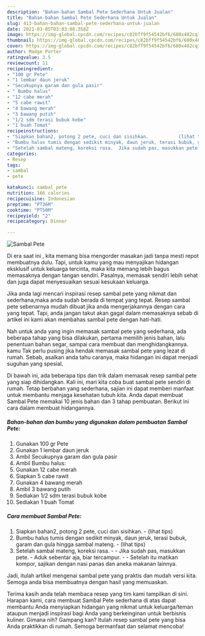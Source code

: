 ```yaml
---
description: "Bahan-bahan Sambal Pete Sederhana Untuk Jualan"
title: "Bahan-bahan Sambal Pete Sederhana Untuk Jualan"
slug: 413-bahan-bahan-sambal-pete-sederhana-untuk-jualan
date: 2021-03-05T03:03:08.358Z
image: https://img-global.cpcdn.com/recipes/c82bff9f54542bf6/680x482cq70/sambal-pete-foto-resep-utama.jpg
thumbnail: https://img-global.cpcdn.com/recipes/c82bff9f54542bf6/680x482cq70/sambal-pete-foto-resep-utama.jpg
cover: https://img-global.cpcdn.com/recipes/c82bff9f54542bf6/680x482cq70/sambal-pete-foto-resep-utama.jpg
author: Madge Porter
ratingvalue: 3.5
reviewcount: 11
recipeingredient:
- "100 gr Pete"
- "1 lembar daun jeruk"
- "Secukupnya garam dan gula pasir"
- " Bumbu halus"
- "12 cabe merah"
- "5 cabe rawit"
- "4 bawang merah"
- "3 bawang putih"
- "1/2 sdm terasi bubuk kobe"
- "1 buah Tomat"
recipeinstructions:
- "Siapkan bahan2, potong 2 pete, cuci dan sisihkan.           (lihat tips)"
- "Bumbu halus tumis dengan sedikit minyak, daun jeruk, terasi bubuk, garam dan gula hingga sambal mateng.           (lihat tips)"
- "Setelah sambal mateng, koreksi rasa.  Jika sudah pas, masukkan pete. Aduk sebentar aja, biar tercampur.  Setelah itu matikan kompor, sajikan dengan nasi panas dan aneka makanan lainnya."
categories:
- Resep
tags:
- sambal
- pete

katakunci: sambal pete 
nutrition: 166 calories
recipecuisine: Indonesian
preptime: "PT36M"
cooktime: "PT50M"
recipeyield: "2"
recipecategory: Dinner

---
```



![Sambal Pete](https://img-global.cpcdn.com/recipes/c82bff9f54542bf6/680x482cq70/sambal-pete-foto-resep-utama.jpg)

Di era  saat ini , kita memang bisa mengorder masakan jadi tanpa mesti repot membuatnya dulu. Tapi, untuk kamu yang mau menyajikan hidangan eksklusif untuk keluarga tercinta, maka kita memang lebih bagus memasaknya dengan tangan sendiri. Pasalnya, memasak sendiri lebih sehat dan juga dapat menyesuaikan sesuai kesukaan keluarga.

Jika anda lagi mencari inspirasi resep sambal pete yang nikmat dan sederhana,maka anda sudah berada di tempat yang tepat. Resep sambal pete  sebenarnya mudah dibuat jika anda mengerjakannya dengan cara yang tepat. Tapi, anda jangan takut akan gagal dalam memasaknya 
sebab di artikel ini kami akan membahas sambal pete dengan hati-hati.  



Nah untuk anda yang ingin memasak sambal pete yang sederhana, ada beberapa tahap yang bisa dilakukan, pertama memilih jenis bahan, lalu penentuan bahan segar, sampai cara membuat dan menghidangkannya. kamu Tak perlu pusing jika hendak memasak sambal pete yang lezat di rumah. Sebab, asalkan anda  tahu caranya, maka hidangan ini dapat menjadi suguhan yang spesial.

Di bawah ini, ada beberapa tips dan trik dalam memasak resep sambal pete yang siap dihidangkan. Kali ini, mari kita coba buat sambal pete sendiri di rumah. Tetap berbahan yang sederhana, sajian ini dapat memberi manfaat untuk membantu menjaga kesehatan tubuh kita. Anda dapat membuat Sambal Pete memakai 10 jenis bahan dan 3 tahap pembuatan. Berikut ini cara dalam membuat hidangannya.

<!--inarticleads1-->

##### Bahan-bahan dan bumbu yang digunakan dalam pembuatan Sambal Pete:

1. Gunakan 100 gr Pete
1. Gunakan 1 lembar daun jeruk
1. Ambil Secukupnya garam dan gula pasir
1. Ambil  Bumbu halus:
1. Gunakan 12 cabe merah
1. Siapkan 5 cabe rawit
1. Gunakan 4 bawang merah
1. Ambil 3 bawang putih
1. Sediakan 1/2 sdm terasi bubuk kobe
1. Sediakan 1 buah Tomat




<!--inarticleads2-->

##### Cara membuat Sambal Pete:

1. Siapkan bahan2, potong 2 pete, cuci dan sisihkan. -           (lihat tips)
1. Bumbu halus tumis dengan sedikit minyak, daun jeruk, terasi bubuk, garam dan gula hingga sambal mateng. -           (lihat tips)
1. Setelah sambal mateng, koreksi rasa. -  - Jika sudah pas, masukkan pete. - Aduk sebentar aja, biar tercampur. -  - Setelah itu matikan kompor, sajikan dengan nasi panas dan aneka makanan lainnya.




Jadi, itulah artikel mengenai  sambal pete  yang praktis dan mudah versi kita. Semoga anda bisa membuatnya dengan hasil yang memuaskan. 

Terima kasih anda telah membaca resep yang tim kami tampilkan di sini. Harapan kami, cara membuat  Sambal Pete sederhana di atas dapat membantu Anda menyiapkan hidangan yang nikmat untuk keluarga/teman ataupun menjadi inspirasi bagi Anda yang berkeinginan untuk berbisnis kuliner. Gimana nih? Gampang kan? Itulah resep sambal pete yang bisa Anda praktikkan di rumah. Semoga bermanfaat dan selamat mencoba!

